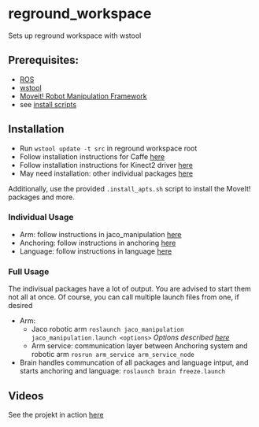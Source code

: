 # reground_workspace

Sets up reground workspace with wstool

## Prerequisites: 
* [ROS](http://www.ros.org/)
* [wstool](http://wiki.ros.org/wstool)
* [Moveit! Robot Manipulation Framework](http://moveit.ros.org/)
* see [install scripts](./install)

## Installation
* Run `wstool update -t src` in reground workspace root
* Follow installation instructions for Caffe [here](https://bitbucket.org/reground/anchoring/src/master/anchor_caffe/)
* Follow installation instructions for Kinect2 driver [here](https://github.com/code-iai/iai_kinect2) 
* May need installation: other individual packages [here](https://bitbucket.org/reground/anchoring/src/master/)

Additionally, use the provided `.install_apts.sh` script to install the MoveIt! packages and more.

### Individual Usage
* Arm: follow instructions in jaco_manipulation [here](https://github.com/juliangaal/jaco_manipulation)
* Anchoring: follow instructions in anchoring [here](https://bitbucket.org/reground/anchoring/src/master/)
* Language: follow instructions in language [here](https://bitbucket.org/reground/language/src/master/)

### Full Usage
The indivisual packages have a lot of output. You are advised to start them not all at once. Of course, you can call multiple launch files from one, if desired
* Arm: 
  * Jaco robotic arm `roslaunch jaco_manipulation jaco_manipulation.launch <options>` *Options described [here](https://github.com/juliangaal/jaco_manipulation)*
  * Arm service: communication layer between Anchoring system and robotic arm `rosrun arm_service arm_service_node`
* Brain handles communcation of all packages and language intput, and starts anchoring and language: `roslaunch brain freeze.launch`

## Videos
See the projekt in action [here]()
